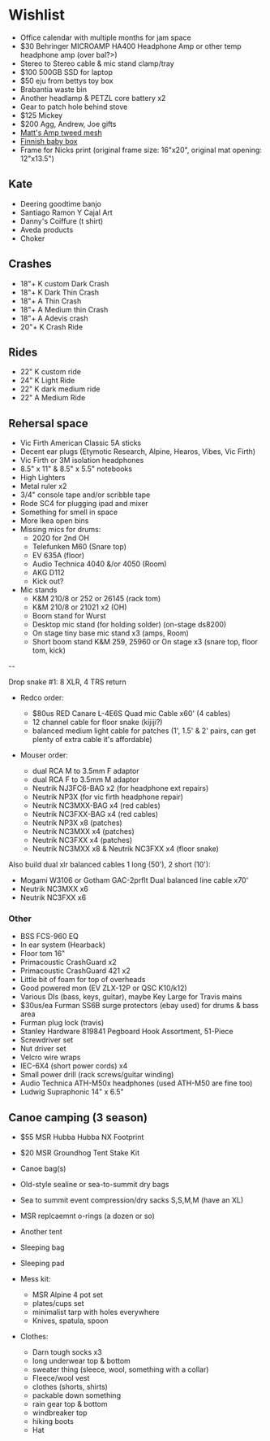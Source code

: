 # Wishlist

- Office calendar with multiple months for jam space
- $30 Behringer MICROAMP HA400 Headphone Amp or other temp headphone amp (over bal?>)
- Stereo to Stereo cable & mic stand clamp/tray
- $100 500GB SSD for laptop
- $50 eju from bettys toy box
- Brabantia waste bin
- Another headlamp & PETZL core battery x2
- Gear to patch hole behind stove
- $125 Mickey
- $200 Agg, Andrew, Joe gifts
- [Matt's Amp tweed mesh](https://nextgenguitars.ca/categories/cab-case-parts/grill-cloth-piping.html)
- [Finnish baby box](https://www.finnishbabybox.com/en/)
- Frame for Nicks print (original frame size: 16"x20", original mat opening: 12"x13.5")

## Kate

- Deering goodtime banjo
- Santiago Ramon Y Cajal Art
- Danny's Coiffure (t shirt)
- Aveda products
- Choker

## Crashes

- 18"+ K custom Dark Crash
- 18"+ K Dark Thin Crash
- 18"+ A Thin Crash
- 18"+ A Medium thin Crash
- 18"+ A Adevis crash
- 20"+ K Crash Ride

## Rides

- 22" K custom ride
- 24" K Light Ride
- 22" K dark medium ride
- 22" A Medium Ride

## Rehersal space

- Vic Firth American Classic 5A sticks
- Decent ear plugs (Etymotic Research, Alpine, Hearos, Vibes, Vic Firth)
- Vic Firth or 3M isolation headphones
- 8.5" x 11" & 8.5" x 5.5" notebooks
- High Lighters
- Metal ruler x2
- 3/4" console tape and/or scribble tape
- Rode SC4 for plugging ipad and mixer
- Something for smell in space
- More Ikea open bins
- Missing mics for drums:
  - 2020 for 2nd OH
  - Telefunken M60 (Snare top)
  - EV 635A (floor)
  - Audio Technica 4040 &/or 4050 (Room)
  - AKG D112
  - Kick out?
- Mic stands
  - K&M 210/8 or 252 or 26145 (rack tom)
  - K&M 210/8 or 21021 x2 (OH)
  - Boom stand for Wurst
  - Desktop mic stand (for holding solder) (on-stage ds8200)
  - On stage tiny base mic stand x3 (amps, Room)
  - Short boom stand K&M 259, 25960 or On stage x3 (snare top, floor tom, kick)

--

Drop snake #1: 8 XLR, 4 TRS return

- Redco order:
  - $80us RED Canare L-4E6S Quad mic Cable x60' (4 cables)
  - 12 channel cable for floor snake (kijiji?)
  - balanced medium light cable for patches (1', 1.5' & 2' pairs, can get plenty of extra cable it's affordable)

- Mouser order:
  - dual RCA M to 3.5mm F adaptor
  - dual RCA F to 3.5mm M adaptor
  - Neutrik NJ3FC6-BAG x2 (for headphone ext repairs)
  - Neutrik NP3X (for vic firth headphone repair)
  - Neutrik NC3MXX-BAG x4 (red cables)
  - Neutrik NC3FXX-BAG x4 (red cables)
  - Neutrik NP3X x8 (patches)
  - Neutrik NC3MXX x4 (patches)
  - Neutrik NC3FXX x4 (patches)
  - Neutrik NC3MXX x8 & Neutrik NC3FXX x4 (floor snake)

Also build dual xlr balanced cables 1 long (50'), 2 short (10'):

- Mogami W3106 or Gotham GAC-2prflt Dual balanced line cable x70'
- Neutrik NC3MXX x6
- Neutrik NC3FXX x6

### Other

- BSS FCS-960 EQ
- In ear system (Hearback)
- Floor tom 16"
- Primacoustic CrashGuard x2
- Primacoustic CrashGuard 421 x2
- Little bit of foam for top of overheads
- Good powered mon (EV ZLX-12P or QSC K10/k12)
- Various DIs (bass, keys, guitar), maybe Key Large for Travis mains
- $30us/ea Furman SS6B surge protectors (ebay used) for drums & bass area
- Furman plug lock (travis)
- Stanley Hardware 819841 Pegboard Hook Assortment, 51-Piece
- Screwdriver set
- Nut driver set
- Velcro wire wraps
- IEC-6X4 (short power cords) x4
- Small power drill (rack screws/guitar winding)
- Audio Technica ATH-M50x headphones (used ATH-M50 are fine too)
- Ludwig Supraphonic 14" x 6.5"

## Canoe camping (3 season)

- $55 MSR Hubba Hubba NX Footprint
- $20 MSR Groundhog Tent Stake Kit
- Canoe bag(s)
- Old-style sealine or sea-to-summit dry bags
- Sea to summit event compression/dry sacks S,S,M,M (have an XL)
- MSR replcaemnt o-rings (a dozen or so)
- Another tent
- Sleeping bag
- Sleeping pad

- Mess kit:
  - MSR Alpine 4 pot set
  - plates/cups set
  - minimalist tarp with holes everywhere
  - Knives, spatula, spoon
- Clothes:
  - Darn tough socks x3
  - long underwear top & bottom
  - sweater thing (sleece, wool, something with a collar)
  - Fleece/wool vest
  - clothes (shorts, shirts)
  - packable down something
  - rain gear top & bottom
  - windbreaker top
  - hiking boots
  - Hat
